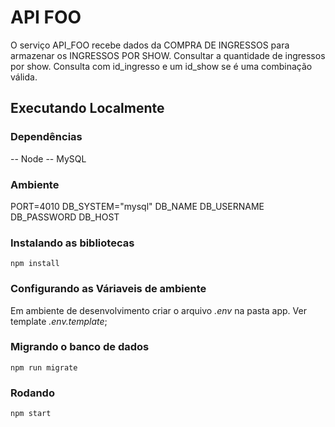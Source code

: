 # API FOO
O serviço API_FOO recebe dados da COMPRA DE INGRESSOS para armazenar os INGRESSOS POR SHOW.
Consultar a quantidade de ingressos por show.
Consulta com id_ingresso e um id_show se é uma combinação válida.

## Executando Localmente

### Dependências

-- Node
-- MySQL

### Ambiente
  PORT=4010
  DB_SYSTEM="mysql"
  DB_NAME
  DB_USERNAME
  DB_PASSWORD
  DB_HOST
  
### Instalando as bibliotecas

```
npm install
```

### Configurando as Váriaveis de ambiente

Em ambiente de desenvolvimento criar o arquivo *.env* na pasta app. Ver template *.env.template*;

### Migrando o banco de dados

```
npm run migrate
```

### Rodando
```
npm start
```